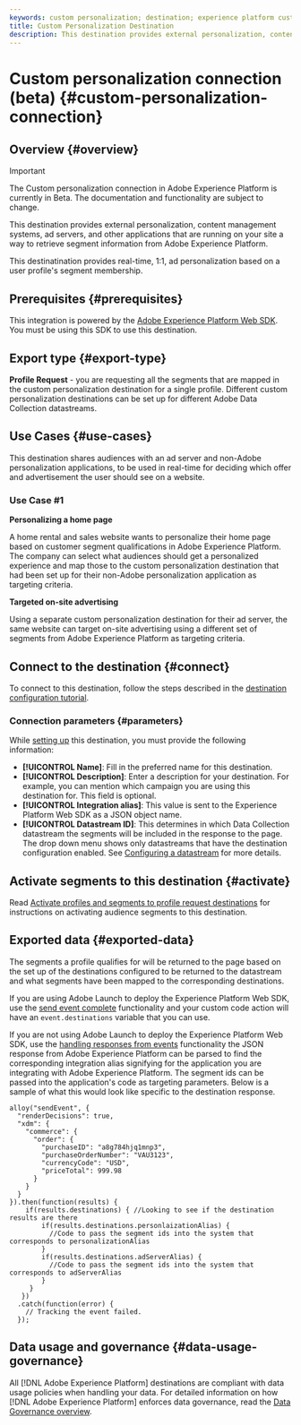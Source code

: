 ```yaml
---
keywords: custom personalization; destination; experience platform custom destination;
title: Custom Personalization Destination
description: This destination provides external personalization, content management systems, ad servers, and other applications that are running on your site a way to retrive segment information from Adobe Experience Platform. This destinatination provides real-time 1:1 and personalization based on a user profile's segment membership.
---
```

# Custom personalization connection (beta) {#custom-personalization-connection} 

## Overview {#overview}

>[!IMPORTANT]
>
>The Custom personalization connection in Adobe Experience Platform is currently in Beta. The documentation and functionality are subject to change.

This destination provides external personalization, content management systems, ad servers, and other applications that are running on your site a way to retrieve segment information from Adobe Experience Platform.

This destinatination provides real-time, 1:1, ad personalization based on a user profile's segment membership.

## Prerequisites {#prerequisites}

This integration is powered by the [Adobe Experience Platform Web SDK](../../../edge/home.md). You must be using this SDK to use this destination.

## Export type {#export-type}

**Profile Request** - you are requesting all the segments that are mapped in the custom personalization destination for a single profile. Different custom personalization destinations can be set up for different Adobe Data Collection datastreams.

## Use Cases {#use-cases}

This destination shares audiences with an ad server and non-Adobe personalization applications, to be used in real-time for deciding which offer and advertisement the user should see on a website.

### Use Case #1

**Personalizing a home page**

A home rental and sales website wants to personalize their home page based on customer segment qualifications in Adobe Experience Platform. The company can select what audiences should get a personalized experience and map those to the custom personalization destination that had been set up for their non-Adobe personalization application as targeting criteria.

**Targeted on-site advertising**

Using a separate custom personalization destination for their ad server, the same website can target on-site advertising using a different set of segments from Adobe Experience Platform as targeting criteria.

<!-- The integration alias input during the setup of a custom personalization will be what denotes which JSON object and the segments it contains is for the ad server. -->

## Connect to the destination {#connect}

To connect to this destination, follow the steps described in the [destination configuration tutorial](../../ui/connect-destination.md).

### Connection parameters {#parameters}

While [setting up](../../ui/connect-destination.md) this destination, you must provide the following information:

*  **[!UICONTROL Name]**: Fill in the preferred name for this destination.
*  **[!UICONTROL Description]**: Enter a description for your destination. For example, you can mention which campaign you are using this destination for. This field is optional.
*  **[!UICONTROL Integration alias]**: This value is sent to the Experience Platform Web SDK as a JSON object name. 
*  **[!UICONTROL Datastream ID]**: This determines in which Data Collection datastream the segments will be included in the response to the page. The drop down menu shows only datastreams that have the destination configuration enabled. See [Configuring a datastream](../../../edge/fundamentals/datastreams.md) for more details.

## Activate segments to this destination {#activate}

Read [Activate profiles and segments to profile request destinations](../../ui/activate-profile-request-destinations.md) for instructions on activating audience segments to this destination.

## Exported data {#exported-data}

The segments a profile qualifies for will be returned to the page based on the set up of the destinations configured to be returned to the datastream and what segments have been mapped to the corresponding destinations.

If you are using Adobe Launch to deploy the Experience Platform Web SDK, use the [send event complete](../../../edge/fundamentals/tracking-events.md#handling-responses-from-events) functionality and your custom code action will have an `event.destinations` variable that you can use.

If you are not using Adobe Launch to deploy the Experience Platform Web SDK, use the [handling responses from events](../../../edge/fundamentals/tracking-events.md#handling-responses-from-events) functionality the JSON response from Adobe Experience Platform can be parsed to find the corresponding integration alias signifying for the application you are integrating with Adobe Experience Platform. The segment ids can be passed into the application's code as targeting parameters. Below is a sample of what this would look like specific to the destination response.

```
alloy("sendEvent", {
  "renderDecisions": true,
  "xdm": {
    "commerce": {
      "order": {
        "purchaseID": "a8g784hjq1mnp3",
        "purchaseOrderNumber": "VAU3123",
        "currencyCode": "USD",
        "priceTotal": 999.98
      }
    }
  }
}).then(function(results) {
    if(results.destinations) { //Looking to see if the destination results are there
        if(results.destinations.personlaizationAlias) {
          //Code to pass the segment ids into the system that corresponds to personalizationAlias
        }
        if(results.destinations.adServerAlias) {
          //Code to pass the segment ids into the system that corresponds to adServerAlias
        }
     }
   })
  .catch(function(error) {
    // Tracking the event failed.
  });
```

## Data usage and governance {#data-usage-governance}

All [!DNL Adobe Experience Platform] destinations are compliant with data usage policies when handling your data. For detailed information on how [!DNL Adobe Experience Platform] enforces data governance, read the [Data Governance overview](../../../data-governance/home.md).
